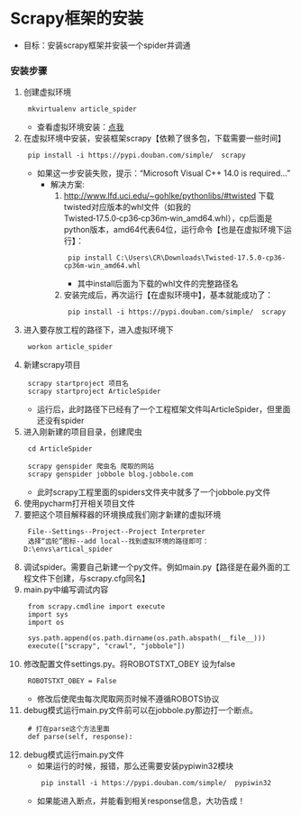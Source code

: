 # Scrapy框架的安装
* 目标：安装scrapy框架并安装一个spider并调通
### 安装步骤
1. 创建虚拟环境
   ```
    mkvirtualenv article_spider
   ```
   * 查看虚拟环境安装：[点我](../testing/python/tools/py_virtualenv.md)
2. 在虚拟环境中安装，安装框架scrapy【依赖了很多包，下载需要一些时间】
   ```
    pip install -i https://pypi.douban.com/simple/  scrapy
   ```
   * 如果这一步安装失败，提示：“Microsoft Visual C++ 14.0 is required...”
      * 解决方案:
        1. http://www.lfd.uci.edu/~gohlke/pythonlibs/#twisted 下载twisted对应版本的whl文件（如我的Twisted‑17.5.0‑cp36‑cp36m‑win_amd64.whl），cp后面是python版本，amd64代表64位，运行命令【也是在虚拟环境下运行】：
           ```
            pip install C:\Users\CR\Downloads\Twisted-17.5.0-cp36-cp36m-win_amd64.whl
           ```
            * 其中install后面为下载的whl文件的完整路径名
        2. 安装完成后，再次运行【在虚拟环境中】，基本就能成功了：
           ```
            pip install -i https://pypi.douban.com/simple/  scrapy
           ```
3. 进入要存放工程的路径下，进入虚拟环境下
   ```
    workon article_spider
   ```
4. 新建scrapy项目
   ```
    scrapy startproject 项目名
    scrapy startproject ArticleSpider
   ```
   * 运行后，此时路径下已经有了一个工程框架文件叫ArticleSpider，但里面还没有spider
5. 进入刚新建的项目目录，创建爬虫
   ```
    cd ArticleSpider

    scrapy genspider 爬虫名 爬取的网站
    scrapy genspider jobbole blog.jobbole.com
   ```
   * 此时scrapy工程里面的spiders文件夹中就多了一个jobbole.py文件
6. 使用pycharm打开相关项目文件
7. 要把这个项目解释器的环境换成我们刚才新建的虚拟环境
   ```
    File--Settings--Project--Project Interpreter
    选择“齿轮”图标--add local--找到虚拟环境的路径即可：D:\envs\artical_spider
   ```
8. 调试spider。需要自己新建一个py文件。例如main.py【路径是在最外面的工程文件下创建，与scrapy.cfg同名】
9. main.py中编写调试内容
   ```
    from scrapy.cmdline import execute
    import sys
    import os

    sys.path.append(os.path.dirname(os.path.abspath(__file__)))
    execute(["scrapy", "crawl", "jobbole"])
   ```
10. 修改配置文件settings.py。将ROBOTSTXT_OBEY 设为false
     ```
      ROBOTSTXT_OBEY = False
     ```
      * 修改后使爬虫每次爬取网页时候不遵循ROBOTS协议
11. debug模式运行main.py文件前可以在jobbole.py那边打一个断点。
    ```
     # 打在parse这个方法里面
     def parse(self, response):
    ```
12. debug模式运行main.py文件
     * 如果运行的时候，报错，那么还需要安装pypiwin32模块
       ```
        pip install -i https://pypi.douban.com/simple/  pypiwin32
       ```
     * 如果能进入断点，并能看到相关response信息，大功告成！





